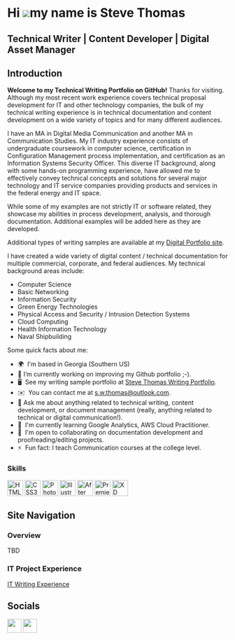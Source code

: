 <!--
**tekwrytr/tekwrytr** is a ✨ _special_ ✨ repository because its `README.md` (this file) appears on your GitHub profile.

Here are some ideas to get you started:

- 🔭 I’m currently working on ...
- 🌱 I’m currently learning ...
- 👯 I’m looking to collaborate on ...
- 🤔 I’m looking for help with ...
- 💬 Ask me about ...
- 📫 How to reach me: ...
- 😄 Pronouns: ...
- ⚡ Fun fact: ...
-->
Hi ![](https://user-images.githubusercontent.com/18350557/176309783-0785949b-9127-417c-8b55-ab5a4333674e.gif)my name is Steve Thomas
====================================================================================================================================

Technical Writer | Content Developer | Digital Asset Manager
------------------------------------------------------------
## Introduction
**Welcome to my Technical Writing Portfolio on GitHub!** Thanks for visiting. Although my most recent work experience covers technical proposal development for IT and other technology companies, the bulk of my technical writing experience is in technical documentation and content development on a wide variety of topics and for many different audiences.

I have an MA in Digital Media Communication and another MA in Communication Studies. My IT industry experience consists of undergraduate coursework in computer science, certification in Configuration Management process implementation, and certification as an Information Systems Security Officer. This diverse IT background, along with some hands-on programming experience, have allowed me to effectively convey technical concepts and solutions for several major technology and IT service companies providing products and services in the federal energy and IT space.

While some of my examples are not strictly IT or software related, they showcase my abilities in process development, analysis, and thorough documentation. Additional examples will be added here as they are developed.  

Additional types of writing samples are available at my [Digital Portfolio site](https://sites.google.com/view/thestevethomaswritingportfolio/home).

I have created a wide variety of digital content / technical documentation for multiple commercial, corporate, and federal audiences. My technical background areas include: 
- Computer Science
- Basic Networking
- Information Security
- Green Energy Technologies
- Physical Access and Security / Intrusion Detection Systems
- Cloud Computing
- Health Information Technology
- Naval Shipbuilding

Some quick facts about me:
* 🌍  I'm based in Georgia (Southern US)
* 🔭  I’m currently working on improving my Github portfolio ;-).
* 🖥️  See my writing sample portfolio at [Steve Thomas Writing Portfolio](https://sites.google.com/view/thestevethomaswritingportfolio/home).
* ✉️  You can contact me at [s.w.thomas@outlook.com](mailto:s.w.thomas@outlook.com).
* 💬  Ask me about anything related to technical writing, content development, or document management (really, anything related to technical or digital communication!).
* 🧠  I'm currently learning Google Analytics, AWS Cloud Practitioner.
* 🤝  I'm open to collaborating on documentation development and proofreading/editing projects.
* ⚡  Fun fact: I teach Communication courses at the college level.

### Skills


<p align="left">
<a href="https://developer.mozilla.org/en-US/docs/Glossary/HTML5" target="_blank" rel="noreferrer"><img src="https://raw.githubusercontent.com/danielcranney/readme-generator/main/public/icons/skills/html5-colored.svg" width="36" height="36" alt="HTML5" /></a>
<a href="https://www.w3.org/TR/CSS/#css" target="_blank" rel="noreferrer"><img src="https://raw.githubusercontent.com/danielcranney/readme-generator/main/public/icons/skills/css3-colored.svg" width="36" height="36" alt="CSS3" /></a>
<a href="https://www.adobe.com/uk/products/photoshop.html" target="_blank" rel="noreferrer"><img src="https://raw.githubusercontent.com/danielcranney/readme-generator/main/public/icons/skills/photoshop-colored.svg" width="36" height="36" alt="Photoshop" /></a>
<a href="adobe.com/uk/products/illustrator.html" target="_blank" rel="noreferrer"><img src="https://raw.githubusercontent.com/danielcranney/readme-generator/main/public/icons/skills/illustrator-colored.svg" width="36" height="36" alt="Illustrator" /></a>
<a href="https://www.adobe.com/uk/products/aftereffects.html" target="_blank" rel="noreferrer"><img src="https://raw.githubusercontent.com/danielcranney/readme-generator/main/public/icons/skills/aftereffects-colored.svg" width="36" height="36" alt="After Effects" /></a>
<a href="https://www.adobe.com/uk/products/premiere.html" target="_blank" rel="noreferrer"><img src="https://raw.githubusercontent.com/danielcranney/readme-generator/main/public/icons/skills/premierepro-colored.svg" width="36" height="36" alt="Premiere Pro" /></a>
<a href="https://www.adobe.com/uk/products/xd.html" target="_blank" rel="noreferrer"><img src="https://raw.githubusercontent.com/danielcranney/readme-generator/main/public/icons/skills/xd-colored.svg" width="36" height="36" alt="XD" /></a>
</p>

## Site Navigation
### Overview
TBD
### IT Project Experience
 [IT Writing Experience](tekwrytr/doc3.mdx)
## Socials

<p align="left"> <a href="https://www.github.com/tekwrytr" target="_blank" rel="noreferrer"><img src="https://raw.githubusercontent.com/danielcranney/readme-generator/main/public/icons/socials/github.svg" width="32" height="32" /></a> <a href="https://www.linkedin.com/in/steven-thomas-ma-c-isso- cmpic-7b0395125 (LinkedIn)" target="_blank" rel="noreferrer"><img src="https://raw.githubusercontent.com/danielcranney/readme-generator/main/public/icons/socials/linkedin.svg" width="32" height="32" /></a></p>
